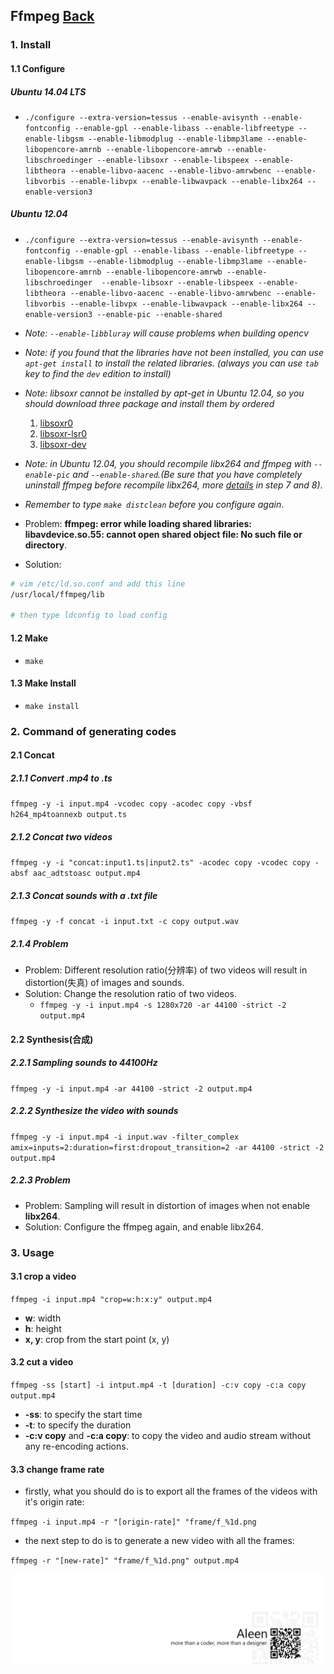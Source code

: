 ## Ffmpeg	[Back](./../summary.md)

### 1. Install

#### 1.1 Configure


##### Ubuntu 14.04 LTS 

- `./configure --extra-version=tessus --enable-avisynth --enable-fontconfig --enable-gpl --enable-libass --enable-libfreetype --enable-libgsm --enable-libmodplug --enable-libmp3lame --enable-libopencore-amrnb --enable-libopencore-amrwb --enable-libschroedinger --enable-libsoxr --enable-libspeex --enable-libtheora --enable-libvo-aacenc --enable-libvo-amrwbenc --enable-libvorbis --enable-libvpx --enable-libwavpack --enable-libx264 --enable-version3`

##### Ubuntu 12.04

- `./configure --extra-version=tessus --enable-avisynth --enable-fontconfig --enable-gpl --enable-libass --enable-libfreetype --enable-libgsm --enable-libmodplug --enable-libmp3lame --enable-libopencore-amrnb --enable-libopencore-amrwb --enable-libschroedinger  --enable-libsoxr --enable-libspeex --enable-libtheora --enable-libvo-aacenc --enable-libvo-amrwbenc --enable-libvorbis --enable-libvpx --enable-libwavpack --enable-libx264 --enable-version3 --enable-pic --enable-shared`

- *Note: `--enable-libbluray` will cause problems when building opencv*
- *Note: if you found that the libraries have not been installed, you can use `apt-get install` to install the related libraries. (always you can use `tab` key to find the `dev` edition to install)*
- *Note: libsoxr cannot be installed by apt-get in Ubuntu 12.04, so you should download three package and install them by ordered*
    1. [libsoxr0](http://www.ubuntuupdates.org/package/webupd8/precise/main/base/libsoxr0)
    2. [libsoxr-lsr0](http://www.ubuntuupdates.org/package/webupd8/precise/main/base/libsoxr-lsr0)
    3. [libsoxr-dev](http://www.ubuntuupdates.org/package/webupd8/precise/main/base/libsoxr-dev)
- *Note: in Ubuntu 12.04, you should recompile libx264 and ffmpeg with `--enable-pic` and `--enable-shared`.(Be sure that you have completely uninstall ffmpeg before recompile libx264, more [details](http://www.ozbotz.org/opencv-installation/) in step 7 and 8)*.
- *Remember to type `make distclean` before you configure again*.
- Problem: **ffmpeg: error while loading shared libraries: libavdevice.so.55: cannot open shared object file: No such file or directory**.
- Solution:

```bash
# vim /etc/ld.so.conf and add this line
/usr/local/ffmpeg/lib

# then type ldconfig to load config
```

#### 1.2 Make

- `make`

#### 1.3 Make Install

- `make install`

### 2. Command of generating codes

#### 2.1 Concat

##### 2.1.1 Convert .mp4 to .ts 

`ffmpeg -y -i input.mp4 -vcodec copy -acodec copy -vbsf h264_mp4toannexb output.ts`

##### 2.1.2 Concat two videos

`ffmpeg -y -i "concat:input1.ts|input2.ts" -acodec copy -vcodec copy -absf aac_adtstoasc output.mp4`

##### 2.1.3 Concat sounds with a .txt file

`ffmpeg -y -f concat -i input.txt -c copy output.wav`

##### 2.1.4 Problem

- Problem: Different resolution ratio(分辨率) of two videos will result in distortion(失真) of images and sounds.
- Solution: Change the resolution ratio of two videos.
	- `ffmpeg -y -i input.mp4 -s 1280x720 -ar 44100 -strict -2 output.mp4`

#### 2.2 Synthesis(合成)

##### 2.2.1 Sampling sounds to 44100Hz

`ffmpeg -y -i input.mp4 -ar 44100 -strict -2 output.mp4`

##### 2.2.2 Synthesize the video with sounds

`ffmpeg -y -i input.mp4 -i input.wav -filter_complex amix=inputs=2:duration=first:dropout_transition=2 -ar 44100 -strict -2 output.mp4` 

##### 2.2.3 Problem

- Problem: Sampling will result in distortion of images when not enable **libx264**.
- Solution: Configure the ffmpeg again, and enable libx264.

### 3. Usage

#### 3.1 crop a video

`ffmpeg -i input.mp4 "crop=w:h:x:y" output.mp4`

- **w**: width
- **h**: height
- **x, y**: crop from the start point (x, y)

#### 3.2 cut a video

`ffmpeg -ss [start] -i intput.mp4 -t [duration] -c:v copy -c:a copy output.mp4`

- **-ss**: to specify the start time
- **-t**: to specify the duration
- **-c:v copy** and **-c:a copy**: to copy the video and audio stream without any re-encoding actions.

#### 3.3 change frame rate

- firstly, what you should do is to export all the frames of the videos with it's origin rate:

`ffmpeg -i input.mp4 -r "[origin-rate]" "frame/f_%1d.png`

- the next step to do is to generate a new video with all the frames:

`ffmpeg -r "[new-rate]" "frame/f_%1d.png" output.mp4` 

<a href="http://aleen42.github.io/" target="_blank" ><img src="./../../pic/tail.gif"></a>
